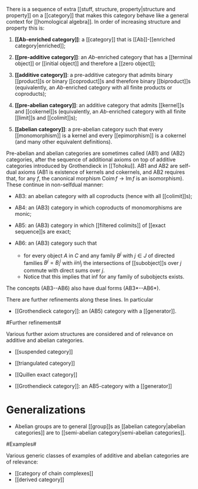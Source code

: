 There is a sequence of extra [[stuff, structure, property|structure and property]] on a [[category]] that makes this category behave like a general context for [[homological algebra]]. In order of increasing structure and property this is:

1. **[[Ab-enriched category]]**:
  a [[category]] that is [[Ab]]-[[enriched category|enriched]];

1. **[[pre-additive category]]**:
  an $Ab$-enriched category that has a [[terminal object]] or [[initial object]] and therefore a [[zero object]];

1. **[[additive category]]**: a pre-additive category that admits binary [[product]]s or binary [[coproduct]]s and therefore binary [[biproduct]]s (equivalently, an $Ab$-enriched category with all finite products or coproducts);

1. **[[pre-abelian category]]**:
  an additive category that admits [[kernel]]s and  [[cokernel]]s (equivalently, an $Ab$-enriched category with all finite [[limit]]s and [[colimit]]s);

1. **[[abelian category]]**:
  a pre-abelian category such that every [[monomorphism]] is a kernel and every [[epimorphism]] is a cokernel (and many other equivalent definitions).

Pre-abelian and abelian categories are sometimes called (AB1) and (AB2) categories, after the sequence of additional axioms on top of additive categories introduced by Grothendieck in [[Tohoku]].  AB1 and AB2 are self-dual axioms (AB1 is existence of kernels and cokernels, and AB2 requires that, for any $f$, the canonical morphism $\mathrm{Coim}\,f\to \mathrm{Im}\,f$ is an isomorphism). These continue in non-selfdual manner:

* AB3: an abelian category with all coproducts (hence with all [[colimit]]s);

* AB4: an (AB3) category in which coproducts of monomorphisms are monic;

* AB5: an (AB3) category in which [[filtered colimits]] of [[exact sequence]]s are exact;

* AB6: an (AB3) category such that
  * for every object $A$ in $C$ and any family $B^j$ with $j \in J$ of directed families $B^j = B^j_i$ with $i in I_j$ the intersections of [[subobject]]s  over $j$ commute with direct sums over $j$.
  * Notice that this implies that inf for any family of subobjects exists.

The concepts (AB3--AB6) also have dual forms (AB3*--AB6*).

There are further refinements along these lines. In particular

* [[Grothendieck category]]: an (AB5) category with a [[generator]].

#Further refinements#

Various further axiom structures are considered and of relevance on additive and abelian categories.

* [[suspended category]]

* [[triangulated category]]

* [[Quillen exact category]]

* [[Grothendieck category]]:  an AB5-category with a [[generator]]

# Generalizations #

* Abelian groups are to general [[group]]s as [[abelian category|abelian categories]] are to [[semi-abelian category|semi-abelian categories]].


#Examples#

Various generic classes of examples of additive and abelian categories are of relevance:

* [[category of chain complexes]]
* [[derived category]]